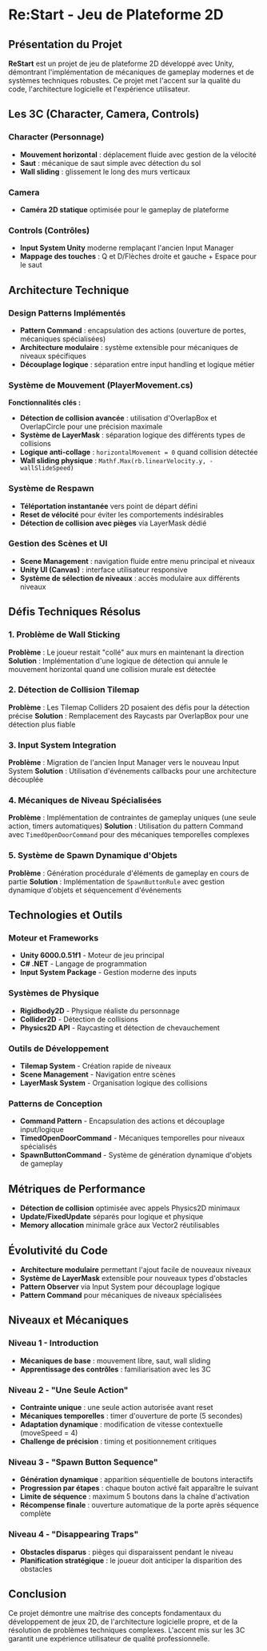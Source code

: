 # Re:Start - Jeu de Plateforme 2D

## Présentation du Projet
**ReStart** est un projet de jeu de plateforme 2D développé avec Unity, démontrant l'implémentation de mécaniques de gameplay modernes et de systèmes techniques robustes. Ce projet met l'accent sur la qualité du code, l'architecture logicielle et l'expérience utilisateur.

## Les 3C (Character, Camera, Controls)

### Character (Personnage)
- **Mouvement horizontal** : déplacement fluide avec gestion de la vélocité
- **Saut** : mécanique de saut simple avec détection du sol
- **Wall sliding** : glissement le long des murs verticaux

### Camera
- **Caméra 2D statique** optimisée pour le gameplay de plateforme

### Controls (Contrôles)
- **Input System Unity** moderne remplaçant l'ancien Input Manager
- **Mappage des touches** : Q et D/Flèches droite et gauche + Espace pour le saut

## Architecture Technique

### Design Patterns Implémentés
- **Pattern Command** : encapsulation des actions (ouverture de portes, mécaniques spécialisées)
- **Architecture modulaire** : système extensible pour mécaniques de niveaux spécifiques
- **Découplage logique** : séparation entre input handling et logique métier

### Système de Mouvement (PlayerMovement.cs)

**Fonctionnalités clés :**
- **Détection de collision avancée** : utilisation d'OverlapBox et OverlapCircle pour une précision maximale
- **Système de LayerMask** : séparation logique des différents types de collisions
- **Logique anti-collage** : `horizontalMovement = 0` quand collision détectée
- **Wall sliding physique** : `Mathf.Max(rb.linearVelocity.y, -wallSlideSpeed)`

### Système de Respawn
- **Téléportation instantanée** vers point de départ défini
- **Reset de vélocité** pour éviter les comportements indésirables
- **Détection de collision avec pièges** via LayerMask dédié

### Gestion des Scènes et UI
- **Scene Management** : navigation fluide entre menu principal et niveaux
- **Unity UI (Canvas)** : interface utilisateur responsive
- **Système de sélection de niveaux** : accès modulaire aux différents niveaux

## Défis Techniques Résolus

### 1. Problème de Wall Sticking
**Problème** : Le joueur restait "collé" aux murs en maintenant la direction
**Solution** : Implémentation d'une logique de détection qui annule le mouvement horizontal quand une collision murale est détectée

### 2. Détection de Collision Tilemap
**Problème** : Les Tilemap Colliders 2D posaient des défis pour la détection précise
**Solution** : Remplacement des Raycasts par OverlapBox pour une détection plus fiable

### 3. Input System Integration
**Problème** : Migration de l'ancien Input Manager vers le nouveau Input System
**Solution** : Utilisation d'événements callbacks pour une architecture découplée

### 4. Mécaniques de Niveau Spécialisées
**Problème** : Implémentation de contraintes de gameplay uniques (une seule action, timers automatiques)
**Solution** : Utilisation du pattern Command avec `TimedOpenDoorCommand` pour des mécaniques temporelles complexes

### 5. Système de Spawn Dynamique d'Objets
**Problème** : Génération procédurale d'éléments de gameplay en cours de partie
**Solution** : Implémentation de `SpawnButtonRule` avec gestion dynamique d'objets et séquencement d'événements

## Technologies et Outils

### Moteur et Frameworks
- **Unity 6000.0.51f1** - Moteur de jeu principal
- **C# .NET** - Langage de programmation
- **Input System Package** - Gestion moderne des inputs

### Systèmes de Physique
- **Rigidbody2D** - Physique réaliste du personnage
- **Collider2D** - Détection de collisions
- **Physics2D API** - Raycasting et détection de chevauchement

### Outils de Développement
- **Tilemap System** - Création rapide de niveaux
- **Scene Management** - Navigation entre scènes
- **LayerMask System** - Organisation logique des collisions

### Patterns de Conception
- **Command Pattern** - Encapsulation des actions et découplage input/logique
- **TimedOpenDoorCommand** - Mécaniques temporelles pour niveaux spécialisés
- **SpawnButtonCommand** - Système de génération dynamique d'objets de gameplay

## Métriques de Performance
- **Détection de collision** optimisée avec appels Physics2D minimaux
- **Update/FixedUpdate** séparés pour logique et physique
- **Memory allocation** minimale grâce aux Vector2 réutilisables

## Évolutivité du Code
- **Architecture modulaire** permettant l'ajout facile de nouveaux niveaux
- **Système de LayerMask** extensible pour nouveaux types d'obstacles
- **Pattern Observer** via Input System pour découplage logique
- **Pattern Command** pour mécaniques de niveaux spécialisées

## Niveaux et Mécaniques

### Niveau 1 - Introduction
- **Mécaniques de base** : mouvement libre, saut, wall sliding
- **Apprentissage des contrôles** : familiarisation avec les 3C

### Niveau 2 - "Une Seule Action"
- **Contrainte unique** : une seule action autorisée avant reset
- **Mécaniques temporelles** : timer d'ouverture de porte (5 secondes)
- **Adaptation dynamique** : modification de vitesse contextuelle (moveSpeed = 4)
- **Challenge de précision** : timing et positionnement critiques

### Niveau 3 - "Spawn Button Sequence"
- **Génération dynamique** : apparition séquentielle de boutons interactifs
- **Progression par étapes** : chaque bouton activé fait apparaître le suivant
- **Limite de séquence** : maximum 5 boutons dans la chaîne d'activation
- **Récompense finale** : ouverture automatique de la porte après séquence complète

### Niveau 4 - "Disappearing Traps"
- **Obstacles disparus** : pièges qui disparaissent pendant le niveau
- **Planification stratégique** : le joueur doit anticiper la disparition des obstacles

## Conclusion
Ce projet démontre une maîtrise des concepts fondamentaux du développement de jeux 2D, de l'architecture logicielle propre, et de la résolution de problèmes techniques complexes. L'accent mis sur les 3C garantit une expérience utilisateur de qualité professionnelle.